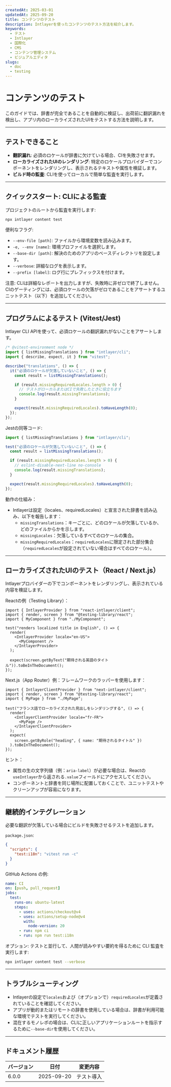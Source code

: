 ```yaml
---
createdAt: 2025-03-01
updatedAt: 2025-09-20
title: コンテンツのテスト
description: Intlayerを使ったコンテンツのテスト方法を紹介します。
keywords:
  - テスト
  - Intlayer
  - 国際化
  - CMS
  - コンテンツ管理システム
  - ビジュアルエディタ
slugs:
  - doc
  - testing
---
```


# コンテンツのテスト

このガイドでは、辞書が完全であることを自動的に検証し、出荷前に翻訳漏れを検出し、アプリ内のローカライズされたUIをテストする方法を説明します。

---

## テストできること

- **翻訳漏れ**: 必須のロケールが辞書に欠けている場合、CIを失敗させます。
- **ローカライズされたUIのレンダリング**: 特定のロケールプロバイダーでコンポーネントをレンダリングし、表示されるテキストや属性を検証します。
- **ビルド時の監査**: CLIを使ってローカルで簡単な監査を実行します。

---

## クイックスタート: CLIによる監査

プロジェクトのルートから監査を実行します:

```bash
npx intlayer content test
```

便利なフラグ:

- `--env-file [path]`: ファイルから環境変数を読み込みます。
- `-e, --env [name]`: 環境プロファイルを選択します。
- `--base-dir [path]`: 解決のためのアプリのベースディレクトリを設定します。
- `--verbose`: 詳細なログを表示します。
- `--prefix [label]`: ログ行にプレフィックスを付けます。

注意: CLIは詳細なレポートを出力しますが、失敗時に非ゼロで終了しません。CIのゲーティングには、必須ロケールの欠落がゼロであることをアサートするユニットテスト（以下）を追加してください。

---

## プログラムによるテスト (Vitest/Jest)

Intlayer CLI APIを使って、必須ロケールの翻訳漏れがないことをアサートします。

```ts
/* @vitest-environment node */
import { listMissingTranslations } from "intlayer/cli";
import { describe, expect, it } from "vitest";

describe("translations", () => {
  it("必須のロケールが欠落していないこと", () => {
    const result = listMissingTranslations();

    if (result.missingRequiredLocales.length > 0) {
      // テストがローカルまたはCIで失敗したときに役立ちます
      console.log(result.missingTranslations);
    }

    expect(result.missingRequiredLocales).toHaveLength(0);
  });
});
```

Jestの同等コード:

```ts
import { listMissingTranslations } from "intlayer/cli";

test("必須のロケールが欠落していないこと", () => {
  const result = listMissingTranslations();

  if (result.missingRequiredLocales.length > 0) {
    // eslint-disable-next-line no-console
    console.log(result.missingTranslations);
  }

  expect(result.missingRequiredLocales).toHaveLength(0);
});
```

動作の仕組み：

- Intlayerは設定（locales、requiredLocales）と宣言された辞書を読み込み、以下を報告します：
  - `missingTranslations`：キーごとに、どのロケールが欠落しているか、どのファイルからかを示します。
  - `missingLocales`：欠落しているすべてのロケールの集合。
  - `missingRequiredLocales`：`requiredLocales`に限定された部分集合（`requiredLocales`が設定されていない場合はすべてのロケール）。

---

## ローカライズされたUIのテスト（React / Next.js）

Intlayerプロバイダーの下でコンポーネントをレンダリングし、表示されている内容を検証します。

Reactの例（Testing Library）：

```tsx
import { IntlayerProvider } from "react-intlayer/client";
import { render, screen } from "@testing-library/react";
import { MyComponent } from "./MyComponent";

test("renders localized title in English", () => {
  render(
    <IntlayerProvider locale="en-US">
      <MyComponent />
    </IntlayerProvider>
  );

  expect(screen.getByText("期待される英語のタイトル")).toBeInTheDocument();
});
```

Next.js（App Router）例：フレームワークのラッパーを使用します：

```tsx
import { IntlayerClientProvider } from "next-intlayer/client";
import { render, screen } from "@testing-library/react";
import { MyPage } from "./MyPage";

test("フランス語でローカライズされた見出しをレンダリングする", () => {
  render(
    <IntlayerClientProvider locale="fr-FR">
      <MyPage />
    </IntlayerClientProvider>
  );
  expect(
    screen.getByRole("heading", { name: "期待されるタイトル" })
  ).toBeInTheDocument();
});
```

ヒント：

- 属性の生の文字列値（例：`aria-label`）が必要な場合は、Reactの`useIntlayer`から返される`.value`フィールドにアクセスしてください。
- コンポーネントと辞書を同じ場所に配置しておくことで、ユニットテストやクリーンアップが容易になります。

---

## 継続的インテグレーション

必要な翻訳が欠落している場合にビルドを失敗させるテストを追加します。

`package.json`:

```json
{
  "scripts": {
    "test:i18n": "vitest run -c"
  }
}
```

GitHub Actions の例:

```yaml
name: CI
on: [push, pull_request]
jobs:
  test:
    runs-on: ubuntu-latest
    steps:
      - uses: actions/checkout@v4
      - uses: actions/setup-node@v4
        with:
          node-version: 20
      - run: npm ci
      - run: npm run test:i18n
```

オプション: テストと並行して、人間が読みやすい要約を得るために CLI 監査を実行します:

```bash
npx intlayer content test --verbose
```

---

## トラブルシューティング

- Intlayerの設定で`locales`および（オプションで）`requiredLocales`が定義されていることを確認してください。
- アプリが動的またはリモートの辞書を使用している場合は、辞書が利用可能な環境でテストを実行してください。
- 混在するモノレポの場合は、CLIに正しいアプリケーションルートを指示するために`--base-dir`を使用してください。

---

## ドキュメント履歴

| バージョン | 日付       | 変更内容   |
| ---------- | ---------- | ---------- |
| 6.0.0      | 2025-09-20 | テスト導入 |

